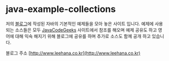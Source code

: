 java-example-collections
====

저의 [블로그](http://www.leehana.co.kr)에 작성된 자바의 기본적인 예제들을 모아 놓은 사이트 입니다.
예제에 사용되는 소스들은 모두 [JavaCodeGeeks](http://examples.javacodegeeks.com) 사이트에서 참조를 해오며 예제 공유도 하고 영어에 대해 익숙 해지기 위해 블로그에 공유를 하며 추가로 소스도 함께 공개 하고 있습니다.

블로그 주소 [http://www.leehana.co.kr](http://www.leehana.co.kr)
